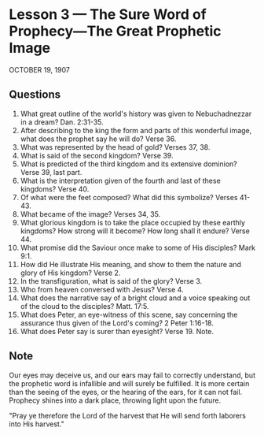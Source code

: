 # Lesson 3 — The Sure Word of Prophecy—The Great Prophetic Image

OCTOBER 19, 1907

## Questions

1. What great outline of the world's history was given to Nebuchadnezzar in a dream? Dan. 2:31-35.
2. After describing to the king the form and parts of this wonderful image, what does the prophet say he will do? Verse 36.
3. What was represented by the head of gold? Verses 37, 38.
4. What is said of the second kingdom? Verse 39.
5. What is predicted of the third kingdom and its extensive dominion? Verse 39, last part.
6. What is the interpretation given of the fourth and last of these kingdoms? Verse 40.
7. Of what were the feet composed? What did this symbolize? Verses 41-43.
8. What became of the image? Verses 34, 35.
9. What glorious kingdom is to take the place occupied by these earthly kingdoms? How strong will it become? How long shall it endure? Verse 44.
10. What promise did the Saviour once make to some of His disciples? Mark 9:1.
11. How did He illustrate His meaning, and show to them the nature and glory of His kingdom? Verse 2.
12. In the transfiguration, what is said of the glory? Verse 3.
13. Who from heaven conversed with Jesus? Verse 4.
14. What does the narrative say of a bright cloud and a voice speaking out of the cloud to the disciples? Matt. 17:5.
15. What does Peter, an eye-witness of this scene, say concerning the assurance thus given of the Lord's coming? 2 Peter 1:16-18.
16. What does Peter say is surer than eyesight? Verse 19. Note.

## Note

Our eyes may deceive us, and our ears may fail to correctly understand, but the prophetic word is infallible and will surely be fulfilled. It is more certain than the seeing of the eyes, or the hearing of the ears, for it can not fail. Prophecy shines into a dark place, throwing light upon the future.

"Pray ye therefore the Lord of the harvest that He will send forth laborers into His harvest."